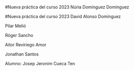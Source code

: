 
#Nueva práctica del curso 2023
Núria Domínguez Domínguez


#Nueva práctica del curso 2023 
David Alonso Domínguez


Pilar Melió

Róger Sancho

Aitor Reviriego Amor


Jonathan Santos

Alumno: Josep Jeronim Cueca Ten



